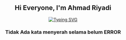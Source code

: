 <p>
  <h2 align="center">Hi Everyone, I'm Ahmad Riyadi</h2>
</p>

<p align="center">
<a href="https://git.io/typing-svg">
  <img src="https://readme-typing-svg.herokuapp.com?font=Pixelify+Sans&weight=500&size=35&pause=1000&color=07F49E&center=true&vCenter=true&width=435&lines=WELCOME+TO+MY+GITHUB;CODE+SMARTER+NOT+HARDER" alt="Typing SVG" />
</a>
</p>

<h3 align="center">
  Tidak Ada kata menyerah selama belum ERROR
</h3>
